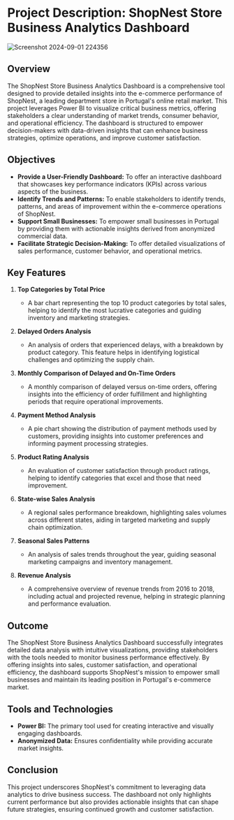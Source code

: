 # Project Description: ShopNest Store Business Analytics Dashboard

![Screenshot 2024-09-01 224356](https://github.com/user-attachments/assets/43200fa4-206f-4d24-9ef1-7869f391d6ab)

## Overview
The ShopNest Store Business Analytics Dashboard is a comprehensive tool designed to provide detailed insights into the e-commerce performance of ShopNest, a leading department store in Portugal's online retail market. This project leverages Power BI to visualize critical business metrics, offering stakeholders a clear understanding of market trends, consumer behavior, and operational efficiency. The dashboard is structured to empower decision-makers with data-driven insights that can enhance business strategies, optimize operations, and improve customer satisfaction.

## Objectives
- **Provide a User-Friendly Dashboard:** To offer an interactive dashboard that showcases key performance indicators (KPIs) across various aspects of the business.
- **Identify Trends and Patterns:** To enable stakeholders to identify trends, patterns, and areas of improvement within the e-commerce operations of ShopNest.
- **Support Small Businesses:** To empower small businesses in Portugal by providing them with actionable insights derived from anonymized commercial data.
- **Facilitate Strategic Decision-Making:** To offer detailed visualizations of sales performance, customer behavior, and operational metrics.

## Key Features
1. **Top Categories by Total Price**
   - A bar chart representing the top 10 product categories by total sales, helping to identify the most lucrative categories and guiding inventory and marketing strategies.

2. **Delayed Orders Analysis**
   - An analysis of orders that experienced delays, with a breakdown by product category. This feature helps in identifying logistical challenges and optimizing the supply chain.

3. **Monthly Comparison of Delayed and On-Time Orders**
   - A monthly comparison of delayed versus on-time orders, offering insights into the efficiency of order fulfillment and highlighting periods that require operational improvements.

4. **Payment Method Analysis**
   - A pie chart showing the distribution of payment methods used by customers, providing insights into customer preferences and informing payment processing strategies.

5. **Product Rating Analysis**
   - An evaluation of customer satisfaction through product ratings, helping to identify categories that excel and those that need improvement.

6. **State-wise Sales Analysis**
   - A regional sales performance breakdown, highlighting sales volumes across different states, aiding in targeted marketing and supply chain optimization.

7. **Seasonal Sales Patterns**
   - An analysis of sales trends throughout the year, guiding seasonal marketing campaigns and inventory management.

8. **Revenue Analysis**
   - A comprehensive overview of revenue trends from 2016 to 2018, including actual and projected revenue, helping in strategic planning and performance evaluation.

## Outcome
The ShopNest Store Business Analytics Dashboard successfully integrates detailed data analysis with intuitive visualizations, providing stakeholders with the tools needed to monitor business performance effectively. By offering insights into sales, customer satisfaction, and operational efficiency, the dashboard supports ShopNest's mission to empower small businesses and maintain its leading position in Portugal's e-commerce market.

## Tools and Technologies
- **Power BI:** The primary tool used for creating interactive and visually engaging dashboards.
- **Anonymized Data:** Ensures confidentiality while providing accurate market insights.

## Conclusion
This project underscores ShopNest's commitment to leveraging data analytics to drive business success. The dashboard not only highlights current performance but also provides actionable insights that can shape future strategies, ensuring continued growth and customer satisfaction.
